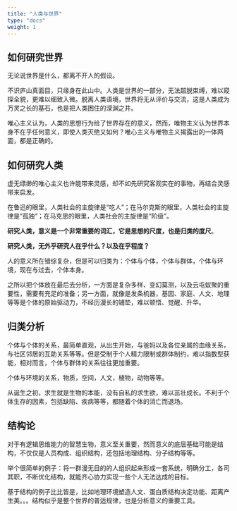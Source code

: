 ```yaml
---
title: "人类与世界"
type: "docs"
weight: 1
---
```


## 如何研究世界

无论说世界是什么，都离不开人的假设。

不识庐山真面目，只缘身在此山中。人类是世界的一部分，无法超脱束缚，难以窥探全貌，更难以细致入微。脱离人类语境，世界将无从评价与交流，这是人类成为万灵之长的基石，也是把人类困住的深渊之井。

唯心主义认为，人类的思想行为给了世界存在的意义，然而，唯物主义认为世界本身不在乎任何意义，即使人类灭绝又如何？唯心主义与唯物主义揭露出的一体两面，都是正确的。

## 如何研究人类

虚无缥缈的唯心主义也许能带来灵感，却不如先研究客观实在的事物，再结合灵感带来启发。

在鲁迅的眼里，人类社会的主旋律是“吃人”；在马尔克斯的眼里，人类社会的主旋律是“孤独”；在马克思的眼里，人类社会的主旋律是“阶级”。

**研究人类，意义是一个非常重要的词汇，它是思想的尺度，也是归类的度尺**。

**研究人类，无外乎研究人在乎什么？以及在乎程度？**

人的意义所在错综复杂，但是可以归类为：个体与个体，个体与群体，个体与环境，现在与过去，个体本身。

之所以把个体放在最后去分析，一方面是复杂多样、变幻莫测，以及云屯蚁聚的重要性，需要有充足的准备；另一方面，就像是发条机器，基因、家庭、人文、地理等等是个体的原始驱动力，不经历漫长的铺垫，难以顿悟、觉醒、升华。

## 归类分析

个体与个体的关系，最简单直观，从出生开始，与爸妈以及各位亲属的血缘关系，与社区邻居的互助关系等等。但是受制于个人精力限制或群体制约，难以指数型获能，相对而言，个体与群体的关系往往更加重要。

个体与环境的关系，物质，空间，人文，植物，动物等等。

从诞生之初，求生就是生物的本能，没有自私的求生欲，难以茁壮成长。不利于个体生存的因素，包括缺陷、疾病等等，都随着个体的消亡而退场。

## 结构论

对于有逻辑思维能力的智慧生物，意义至关重要，然而意义的底层基础可能是结构，不仅仅是人员构成、组织结构，还包括地理结构、分子结构等等。

举个很简单的例子：将一群漫无目的的人组织起来形成一套系统，明确分工，各司其职，不断优化结构，就能齐心协力实现一些个人无法达成的目标。

基于结构的例子比比皆是，比如地理环境塑造人文、蛋白质结构决定功能、距离产生美。。。结构似乎是整个世界的普适规律，也是分析意义的重要工具。
